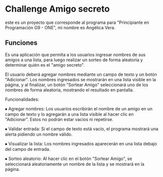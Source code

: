 <h1>Challenge Amigo secreto </h1>

este es un proyecto que corresponde al programa para "Principiante en Programación G9 - ONE", mi nombre es Angélica Vera.

<h2>Funciones</h2>
Es una aplicación que permita a los usuarios ingresar nombres de sus amigos a una lista, para luego realizar un sorteo de forma aleatoria y determinar quién es el "amigo secreto".

El usuario deberá agregar nombres mediante un campo de texto y un botón "Adicionar". Los nombres ingresados se mostrarán en una lista visible en la página, y al finalizar, un botón "Sortear Amigo" seleccionará uno de los nombres de forma aleatoria, mostrando el resultado en pantalla.

Funcionalidades:

⦁	Agregar nombres: Los usuarios escribirán el nombre de un amigo en un campo de texto y lo agregarán a una lista visible al hacer clic en "Adicionar". Estos no podrán estar vacios ni repetirse.

⦁	Validar entrada: Si el campo de texto está vacío, el programa mostrará una alerta pidiendo un nombre válido.

⦁	Visualizar la lista: Los nombres ingresados aparecerán en una lista debajo del campo de entrada.

⦁	Sorteo aleatorio: Al hacer clic en el botón "Sortear Amigo", se seleccionará aleatoriamente un nombre de la lista y se mostrará en la página.
